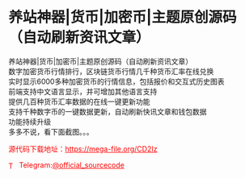 # 养站神器|货币|加密币|主题原创源码（自动刷新资讯文章）

养站神器|货币|加密币|主题原创源码（自动刷新资讯文章）<br>数字加密货币行情排行，区块链货币行情几千种货币汇率在线兑换<br>实时显示6000多种加密货币的行情信息，包括报价和交互式历史图表<br>前端支持中文语言显示，并可增加其他语言支持<br>提供几百种货币汇率数据的在线一键更新功能<br>支持千种数字币的一键数据更新，自动刷新快讯文章和钱包数据<br>功能持续升级<br>多多不说，看下面截图。。。<br>


<p style="color: red;">源代码下载地址：<a href="https://mega-file.org/CD2Iz" style="color: red;">https://mega-file.org/CD2Iz</a></p><p style="color: red;"><img src="https://cdn-icons-png.flaticon.com/512/2111/2111646.png" alt="Telegram Icon" style="width: 16px; vertical-align: middle; margin-right: 5px;">Telegram:<a href="https://t.me/official_sourcecode" style="color: red;">@official_sourcecode</a></p>